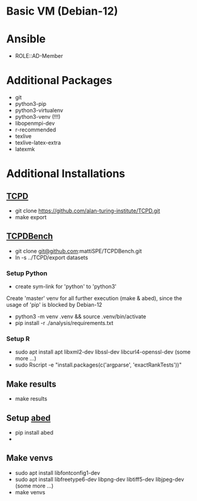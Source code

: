 # Basic VM (Debian-12)
# Ansible 
* ROLE::AD-Member

# Additional Packages
- git
- python3-pip
- python3-virtualenv
- python3-venv (!!!)
- libopenmpi-dev
- r-recommended
- texlive
- texlive-latex-extra
- latexmk

# Additional Installations
## [TCPD](https://github.com/alan-turing-institute/TCPD)
- git clone https://github.com/alan-turing-institute/TCPD.git
- make export

## [TCPDBench](https://github.com/mattiSPE/TCPDBench)
- git clone git@github.com:mattiSPE/TCPDBench.git
- ln -s ../TCPD/export datasets

### Setup Python
- create sym-link for 'python' to 'python3'

Create 'master' venv for all further execution (make & abed), since the usage of 'pip' is blocked by Debian-12

- python3 -m venv .venv && source .venv/bin/activate
- pip install -r ./analysis/requirements.txt

### Setup R
- sudo apt install apt libxml2-dev libssl-dev libcurl4-openssl-dev (some more ...)
- sudo Rscript -e "install.packages(c('argparse', 'exactRankTests'))"

## Make results
- make results

## Setup [abed](https://gjjvdburg.github.io/abed/usage/installation.html)
- pip install abed
- 

## Make venvs
- sudo apt install libfontconfig1-dev
- sudo apt install libfreetype6-dev libpng-dev libtiff5-dev libjpeg-dev  (some more ...)
- make venvs
